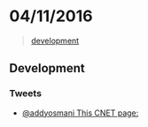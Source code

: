 # 04/11/2016

> [development](#development)


## Development

### Tweets
- [@addyosmani This CNET page:](https://twitter.com/addyosmani/status/793197147713773568)
